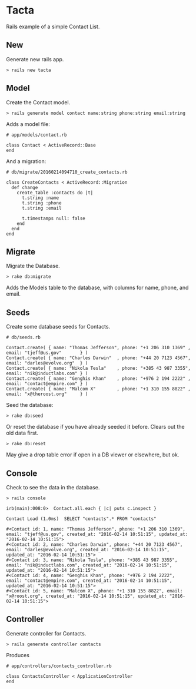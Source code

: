 # Tacta

Rails example of a simple Contact List.

## New

Generate new rails app.

    > rails new tacta

## Model

Create the Contact model.

    > rails generate model contact name:string phone:string email:string

Adds a model file:

    # app/models/contact.rb

    class Contact < ActiveRecord::Base
    end

And a migration:

    # db/migrate/20160214094710_create_contacts.rb

    class CreateContacts < ActiveRecord::Migration
      def change
        create_table :contacts do |t|
          t.string :name
          t.string :phone
          t.string :email

          t.timestamps null: false
        end
      end
    end

## Migrate

Migrate the Database.

    > rake db:migrate

Adds the Models table to the database, with columns for name, phone, and email.

## Seeds

Create some database seeds for Contacts.

    # db/seeds.rb

    Contact.create( { name: "Thomas Jefferson", phone: "+1 206 310 1369" , email: "tjeff@us.gov"       } )
    Contact.create( { name: "Charles Darwin"  , phone: "+44 20 7123 4567", email: "darles@evolve.org"  } )
    Contact.create( { name: "Nikola Tesla"    , phone: "+385 43 987 3355", email: "nik@inductlabs.com" } )
    Contact.create( { name: "Genghis Khan"    , phone: "+976 2 194 2222" , email: "contact@empire.com" } )
    Contact.create( { name: "Malcom X"        , phone: "+1 310 155 8822" , email: "x@theroost.org"     } )

Seed the database:

    > rake db:seed

Or reset the database if you have already seeded it before.  Clears out the old data first.

    > rake db:reset

May give a drop table error if open in a DB viewer or elsewhere, but ok.

## Console

Check to see the data in the database.

    > rails console

    irb(main):008:0>  Contact.all.each { |c| puts c.inspect }

    Contact Load (1.0ms)  SELECT "contacts".* FROM "contacts"

    #<Contact id: 1, name: "Thomas Jefferson", phone: "+1 206 310 1369", email: "tjeff@us.gov", created_at: "2016-02-14 10:51:15", updated_at: "2016-02-14 10:51:15">
    #<Contact id: 2, name: "Charles Darwin", phone: "+44 20 7123 4567", email: "darles@evolve.org", created_at: "2016-02-14 10:51:15", updated_at: "2016-02-14 10:51:15">
    #<Contact id: 3, name: "Nikola Tesla", phone: "+385 43 987 3355", email: "nik@inductlabs.com", created_at: "2016-02-14 10:51:15", updated_at: "2016-02-14 10:51:15">
    #<Contact id: 4, name: "Genghis Khan", phone: "+976 2 194 2222", email: "contact@empire.com", created_at: "2016-02-14 10:51:15", updated_at: "2016-02-14 10:51:15">
    #<Contact id: 5, name: "Malcom X", phone: "+1 310 155 8822", email: "x@roost.org", created_at: "2016-02-14 10:51:15", updated_at: "2016-02-14 10:51:15">

## Controller

Generate controller for Contacts.

    > rails generate controller contacts

Produces

    # app/controllers/contacts_controller.rb
    
    class ContactsController < ApplicationController
    end


